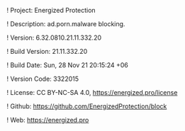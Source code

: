 ! Project: Energized Protection

! Description: ad.porn.malware blocking.

! Version: 6.32.0810.21.11.332.20

! Build Version: 21.11.332.20

! Build Date: Sun, 28 Nov 21 20:15:24 +06

! Version Code: 3322015

! License: CC BY-NC-SA 4.0, https://energized.pro/license

! Github: https://github.com/EnergizedProtection/block

! Web: https://energized.pro
